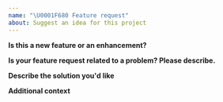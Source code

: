 ```yaml
---
name: "\U0001F680 Feature request"
about: Suggest an idea for this project
---
```


<!--
Thank you for suggesting an idea to make js-tools better.
Please fill in as much of the template below as you're able.
-->

**Is this a new feature or an enhancement?**

**Is your feature request related to a problem? Please describe.**

<!--
A clear and concise description of what the problem is. Ex. I'm always frustrated when [...]
-->

**Describe the solution you'd like**

<!--
A clear and concise description of what you want to happen.
-->

**Additional context**

<!--
Add any other context or screenshots about the feature request here.--
-->
